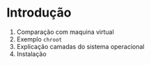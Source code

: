 # Introdução

1. Comparação com maquina virtual
2. Exemplo `chroot`
3. Explicação camadas do sistema operacional
4. Instalação